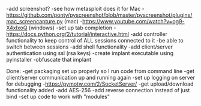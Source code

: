 -add screenshot?
	-see how metasploit does it for Mac
	-https://github.com/ponty/pyscreenshot/blob/master/pyscreenshot/plugins/mac_screencapture.py (mac)
	-https://www.youtube.com/watch?v=og9-X4xIxoQ (windows)
-set up tab completion
	-https://docs.python.org/2/tutorial/interactive.html
-add controller functionality to keep control of ALL sessions connected to it
	-be able to switch between sessions
-add shell functionality
-add client/server authentication using ssl (rsa keys)
-create implant executable using pyinstaller
-obfuscate that implant
	
Done:
-get packaging set up properly so I run code from command line
-get client/server communication up and running again
-set up logging on server for debugging
	-https://pymotw.com/2/SocketServer/
-get upload/download functionality added
-add AES-256
-add reverse connection instead of just bind
-set up code to work with "modules"
